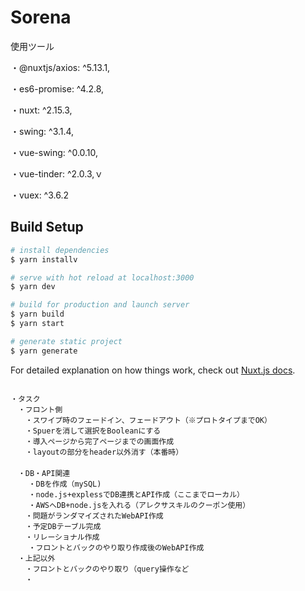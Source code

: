 # Sorena

使用ツール

・@nuxtjs/axios: ^5.13.1,

・es6-promise: ^4.2.8,

・nuxt: ^2.15.3,

・swing: ^3.1.4,

・vue-swing: ^0.0.10,

・vue-tinder: ^2.0.3,ｖ

・vuex: ^3.6.2

## Build Setup

```bash
# install dependencies
$ yarn installv

# serve with hot reload at localhost:3000
$ yarn dev

# build for production and launch server
$ yarn build
$ yarn start

# generate static project
$ yarn generate
```

For detailed explanation on how things work, check out [Nuxt.js docs](https://nuxtjs.org).

```commit task

・タスク
　・フロント側
　　・スワイプ時のフェードイン、フェードアウト（※プロトタイプまでOK）
　　・Spuerを消して選択をBooleanにする
　　・導入ページから完了ページまでの画面作成
　　・layoutの部分をheader以外消す（本番時）
　　
　・DB・API関連
    ・DBを作成（mySQL)
    ・node.js+explessでDB連携とAPI作成（ここまでローカル）
    ・AWSへDB+node.jsを入れる（アレクサスキルのクーポン使用）
　　・問題がランダマイズされたWebAPI作成
　　・予定DBテーブル完成
　　・リレーショナル作成
    ・フロントとバックのやり取り作成後のWebAPI作成
　・上記以外
　　・フロントとバックのやり取り（query操作など
　　・
```
